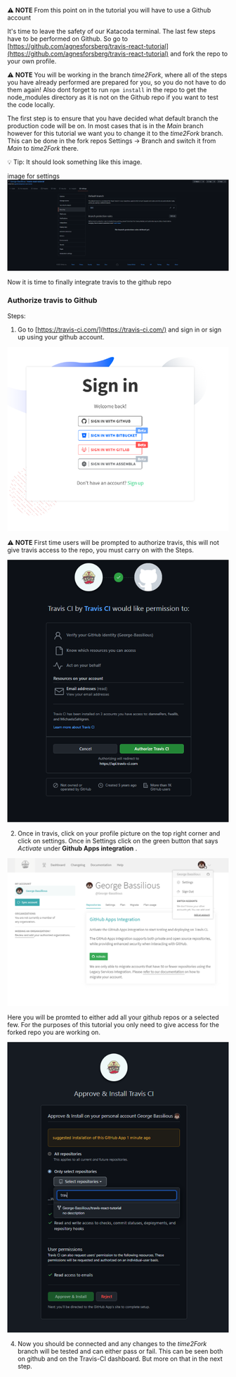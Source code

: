 ⚠ **NOTE** From this point on in the tutorial you will have to use a Github account


It's time to leave the safety of our Katacoda terminal. The last few steps have to be performed on Github. So go to [https://github.com/agnesforsberg/travis-react-tutorial](https://github.com/agnesforsberg/travis-react-tutorial) and fork the repo to your own profile.


⚠ **NOTE** You will be working in the branch *time2Fork*, where all of the steps you have already performed are prepared for you, so you do not have to do them again! Also dont forget to run `npm install` in the repo to get the node_modules directory as it is not on the Github repo if you want to test the code locally.

The first step is to ensure that you have decided what default branch the production code will be on. In most cases that is in the *Main* branch however for this tutorial we want you to change it to the *time2Fork* branch. This can be done in the fork repos Settings -> Branch and switch it from *Main* to *time2Fork* there. 

💡 Tip: It should look something like this image.  

image for settings
![Sign in](./images/settingsimages.png)

Now it is time to finally integrate travis to the github repo

###  Authorize travis to Github


Steps:

1. Go to [https://travis-ci.com/](https://travis-ci.com/) and sign in or sign up using your github account.

![Sign in](./images/1.png)

⚠ **NOTE** First time users will be prompted to authorize travis, this will not give travis access to the repo, you must carry on with the Steps.

![Auth](./images/2.png)

2. Once in travis, click on your profile picture on the top right corner and click on settings. Once in Settings click on the green button that says *Activate* under **Github Apps integration** .


![Green button](./images/3.png)


Here you will be promted to either add all your github repos or a selected few. For the purposes of this tutorial you only need to give access for the forked repo you are working on.


![Selected Repos](./images/4.png)



4. Now you should be connected and any changes to the *time2Fork* branch will be tested and can either pass or fail. This can be seen both on github and on the Travis-CI dashboard. But more on that in the next step.
